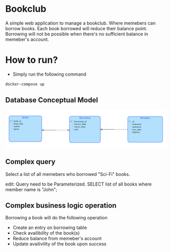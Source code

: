 # Bookclub

A simple web application to manage a bookclub. Where memebers can borrow books. Each book borrowed will reduce their balance point. Borrowing will not be possible when there's no sufficient balance in memeber's account.

# How to run?
- Simply run the following command 
```bash
docker-compose up
```


## Database Conceptual Model
![Database Conceptual Model](/database_schema.png)


## Complex query
Select a list of all memebers who borrowed "Sci-Fi" books.

edit: Query need to be Parameterized.
SELECT list of all books where member name is "John";

## Complex business logic operation
Borrowing a book will do the following operation
 - Create an entry on borrowing table
 - Check availibility of the book(s)
 - Reduce balance from memeber's account
 - Update availivility of the book upon success
